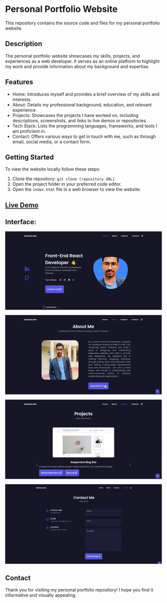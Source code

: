 # Personal Portfolio Website

This repository contains the source code and files for my personal portfolio website.

## Description

The personal portfolio website showcases my skills, projects, and experiences as a web developer. It serves as an online platform to highlight my work and provide information about my background and expertise.

## Features

- Home: Introduces myself and provides a brief overview of my skills and interests.
- About: Details my professional background, education, and relevant experience.
- Projects: Showcases the projects I have worked on, including descriptions, screenshots, and links to live demos or repositories.
- Tech Stack: Lists the programming languages, frameworks, and tools I am proficient in.
- Contact: Offers various ways to get in touch with me, such as through email, social media, or a contact form.


## Getting Started

To view the website locally follow these steps:

1. Clone the repository: `git clone [repository URL]`
2. Open the project folder in your preferred code editor.
3. Open the `index.html` file in a web browser to view the website.

## [Live Demo](https://zeeshanchana95.github.io/updated-portfolio-zeeshan/)

## Interface:
![interface part - 1](image.png)

![interface part - 2](image-1.png)

![interface part - 3](image-2.png)

![interface part - 4](image-3.png)


## Contact
Thank you for visiting my personal portfolio repository! I hope you find it informative and visually appealing.
